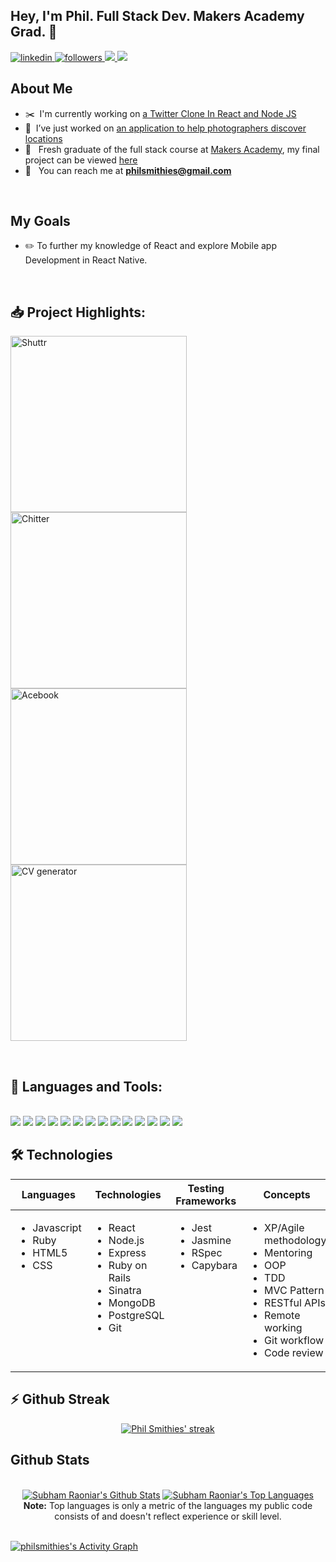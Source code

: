 ## Hey, I'm Phil. Full Stack Dev. Makers Academy Grad. 🌱 

<div align="left">

 <a href="https://uk.linkedin.com/in/phil-smithies">
  <img alt="linkedin" title="My LinkedIn Page" src="https://img.shields.io/badge/LinkedIn-0077B5?style=for-the-badge&logo=linkedin&logoColor=white">
</a>
   
<a href="https://github.com/philsmithies">
  <img alt="followers" title="Follow me on Github" src="https://img.shields.io/github/followers/philsmithies?color=236ad3&labelColor=1155ba&style=for-the-badge&logo=github&label=Follow"/>
</a>

<a href="mailto:philsmithies@gmail.com">
  <img src="https://img.shields.io/badge/Email-%23D14836?style=for-the-badge&logo=gmail&logoColor=white"/>
</a>

<a href="https://www.codewars.com/users/phileeep">
  <img src="https://img.shields.io/badge/CodeWars-%23AD2C27?style=for-the-badge&logo=codewars&logoColor=white"/>
</a>

## About Me

- ✂️&nbsp; I'm currently working on [a Twitter Clone In React and Node JS](https://github.com/philsmithies/chitter-react)
- 🔨&nbsp; I’ve just worked on [an application to help photographers discover locations](https://github.com/philsmithies/shuttr)
- 🌱 &nbsp; Fresh graduate of the full stack course at [Makers Academy](https://makers.tech), my final project can be viewed [here](https://github.com/philsmithies/shuttr) 
- 📧 &nbsp; You can reach me at **philsmithies@gmail.com**

<br>

## My Goals
- ✏️ To further my knowledge of React and explore Mobile app Development in React Native. 
<br>

## 📥 Project Highlights:

<p align="left">
  <a href=https://github.com/philsmithies/shuttr><img width="282" src="https://denvercoder1-github-readme-stats.vercel.app/api/pin/?username=philsmithies&repo=shuttr&show_icons=false&count_private=true&theme=react&hide_border=true&bg_color=1F222A" alt="Shuttr"></a>
  <a href=https://github.com/philsmithies/chitter-react><img width="282" src="https://denvercoder1-github-readme-stats.vercel.app/api/pin/?username=philsmithies&repo=chitter-react&show_icons=false&count_private=true&theme=react&hide_border=true&bg_color=1F222A" alt="Chitter"></a>
  <a href=https://github.com/philsmithies/acebook><img width="282" src="https://denvercoder1-github-readme-stats.vercel.app/api/pin/?username=philsmithies&repo=acebook&show_icons=false&count_private=true&theme=react&hide_border=true&bg_color=1F222A" alt="Acebook"></a>
  <a href=https://github.com/philsmithies/cv-generator><img width="282" src="https://denvercoder1-github-readme-stats.vercel.app/api/pin/?username=philsmithies&repo=cv-generator&show_icons=false&count_private=true&theme=react&hide_border=true&bg_color=1F222A" alt="CV generator"></a>
</p>

<br/>

## :hammer: Languages and Tools:
<br>

<div align="left">
<img src="https://img.shields.io/badge/JavaScript-F7DF1E?style=for-the-badge&logo=javascript&logoColor=black">
<img src="https://img.shields.io/badge/React-20232A?style=for-the-badge&logo=react&logoColor=61DAFB">
<img src="https://img.shields.io/badge/Node.js-339933?style=for-the-badge&logo=nodedotjs&logoColor=white">
<img src="https://img.shields.io/badge/Express.js-000000?style=for-the-badge&logo=express&logoColor=white">
<img src="https://img.shields.io/badge/MongoDB-4EA94B?style=for-the-badge&logo=mongodb&logoColor=white">
<img src="https://img.shields.io/badge/Jest-C21325?style=for-the-badge&logo=jest&logoColor=white">
<img src="https://img.shields.io/badge/Ruby-CC342D?style=for-the-badge&logo=ruby&logoColor=white">
<img src="https://img.shields.io/badge/Ruby_on_Rails-CC0000?style=for-the-badge&logo=ruby-on-rails&logoColor=white">
<img src="https://img.shields.io/badge/HTML5-E34F26?style=for-the-badge&logo=html5&logoColor=white">
<img src="https://img.shields.io/badge/CSS3-1572B6?style=for-the-badge&logo=css3&logoColor=white">
<img src="https://img.shields.io/badge/PostgreSQL-316192?style=for-the-badge&logo=postgresql&logoColor=white">
<img src="https://img.shields.io/badge/Heroku-430098?style=for-the-badge&logo=heroku&logoColor=white">
<img src="https://img.shields.io/badge/Git-F05032?style=for-the-badge&logo=git&logoColor=white">
<img src="https://img.shields.io/badge/adobephotoshop-%2331A8FF?style=for-the-badge&logo=adobephotoshop&logoColor=white">
<div/>

## 🛠 Technologies

<table>
  <thead>
    <tr>
      <th>Languages</th>
      <th>Technologies</th>
      <th>Testing Frameworks</th>
      <th>Concepts</th>
    </tr>
  </thead>
  <tbody>
    <tr>
      <td style="vertical-align: top">
        <ul>
          <li>Javascript</li>
          <li>Ruby</li>
          <li>HTML5</li>
          <li>CSS</li>
        </ul>
      </td>
      <td style="vertical-align: top">
        <ul>
          <li>React</li>
          <li>Node.js</li>
          <li>Express</li>
          <li>Ruby on Rails</li>
          <li>Sinatra</li>
          <li>MongoDB</li>
          <li>PostgreSQL</li>
          <li>Git</li>
        </ul>
      </td>
      <td style="vertical-align: top">
        <ul>
          <li>Jest</li>
          <li>Jasmine</li>
          <li>RSpec</li>
          <li>Capybara</li>
        </ul>
      </td>
      <td style="vertical-align: top">
        <ul>
          <li>XP/Agile methodology</li>
          <li>Mentoring</li>
          <li>OOP</li>
          <li>TDD</li>
          <li>MVC Pattern</li>
          <li>RESTful APIs</li>
          <li>Remote working</li>
          <li>Git workflow</li>
          <li>Code review</li>
        </ul>
      </td>
    </tr>
  </tbody>
</table>

## :zap: Github Streak 

<p align="center">
    <a href="https://github.com/philsmithies/github-readme-streak-stats">
        <img title="🔥 Get streak stats for your profile at git.io/streak-stats" alt="Phil Smithies' streak" src="https://github-readme-streak-stats.herokuapp.com/?user=philsmithies&theme=black-ice&hide_border=true&stroke=0000&background=060A0CD0"/>
    </a>
</p>

## Github Stats
<p align="center">
  <br/>
    <a href="https://github.com/philsmithies/github-readme-stats"><img alt="Subham Raoniar's Github Stats" src="https://github-readme-stats.vercel.app/api?username=philsmithies&show_icons=true&count_private=true&theme=react&hide_border=true&bg_color=0D1117" /></a>
  <a href="https://github.com/philsmithies/github-readme-stats"><img alt="Subham Raoniar's Top Languages" src="https://github-readme-stats.vercel.app/api/top-langs/?username=philsmithies&langs_count=8&count_private=true&layout=compact&theme=react&hide_border=true&bg_color=0D1117" /></a>
  <br/>
  <b>Note:</b> Top languages is only a metric of the languages my public code consists of and doesn't reflect experience or skill level.

<br/>
<br/>

<a href="https://github.com/philsmithies/github-readme-activity-graph"><img alt="philsmithies's Activity Graph" src="https://activity-graph.herokuapp.com/graph?username=philsmithies&bg_color=0D1117&color=5BCDEC&line=5BCDEC&point=FFFFFF&hide_border=true" /></a>
</p>
<br />
